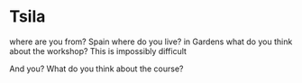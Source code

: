 # Tsila
where are you from?
Spain
where do you live?
in Gardens
what do you think about the workshop?
This is impossibly difficult

And you? What do you think about the course?

